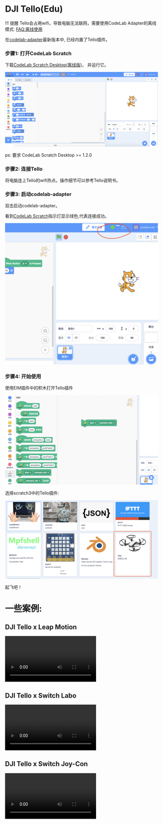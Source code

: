 # DJI Tello(Edu)

!!! 提醒
    Tello会占用wifi，导致电脑无法联网，需要使用CodeLab Adapter的离线模式: [FAQ:离线使用](https://adapter.codelab.club/user_guide/FAQ/#_6)

在[codelab-adapter](https://adapter.codelab.club/user_guide/install/)最新版本中, 已经内置了Tello插件。

### 步骤1: 打开CodeLab Scratch
下载[CodeLab Scratch Desktop(离线版)](https://www.codelab.club/blog/codelab-download/)， 并运行它。

![](../img/scratch3-home.png)

ps: 要求 CodeLab Scratch Desktop >= 1.2.0

### 步骤2: 连接Tello
将电脑连上Tello的wifi热点。操作细节可以参考Tello说明书。

### 步骤3: 启动codelab-adapter
双击启动codelab-adapter。

看到[CodeLab Scratch](https://scratch3v2.codelab.club/)指示灯显示绿色,代表连接成功。

![](../../img/scratch3-home-connect.png)

### 步骤4: 开始使用
使用EIM插件中的积木打开Tello插件

![](/img/eim_open_tello_extension.png)

选择scratch3中的Tello插件: 

<img width="600px" src="../../img/scratch3_tello.png"/>

起飞吧！

# 一些案例:

## DJI Tello x Leap Motion
<video width=300px src="/video/tello_leapmotion.mp4" controls="controls"></video>

## DJI Tello x Switch Labo
<video width=300px src="/video/tello_labo.mp4" controls="controls"></video>

## DJI Tello x Switch Joy-Con
<video width=300px src="/video/tello_joy_con.mp4" controls="controls"></video>

